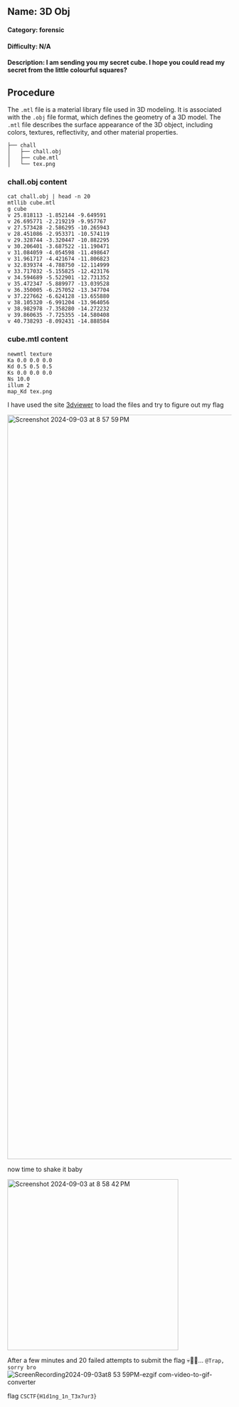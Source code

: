 ## Name: 3D Obj
#### Category: forensic
#### Difficulty: N/A
#### Description: I am sending you my secret cube. I hope you could read my secret from the little colourful squares?

## Procedure
The ```.mtl``` file is a material library file used in 3D modeling. It is associated with the ```.obj``` file format, which defines the geometry of a 3D model. The ```.mtl``` file describes the surface appearance of the 3D object, including colors, textures, reflectivity, and other material properties.

```
├── chall
│   ├── chall.obj
│   ├── cube.mtl
│   └── tex.png
```


### chall.obj content
```
cat chall.obj | head -n 20
mtllib cube.mtl
g cube
v 25.818113 -1.852144 -9.649591
v 26.695771 -2.219219 -9.957767
v 27.573428 -2.586295 -10.265943
v 28.451086 -2.953371 -10.574119
v 29.328744 -3.320447 -10.882295
v 30.206401 -3.687522 -11.190471
v 31.084059 -4.054598 -11.498647
v 31.961717 -4.421674 -11.806823
v 32.839374 -4.788750 -12.114999
v 33.717032 -5.155825 -12.423176
v 34.594689 -5.522901 -12.731352
v 35.472347 -5.889977 -13.039528
v 36.350005 -6.257052 -13.347704
v 37.227662 -6.624128 -13.655880
v 38.105320 -6.991204 -13.964056
v 38.982978 -7.358280 -14.272232
v 39.860635 -7.725355 -14.580408
v 40.738293 -8.092431 -14.888584
```

### cube.mtl content
```
newmtl texture
Ka 0.0 0.0 0.0
Kd 0.5 0.5 0.5
Ks 0.0 0.0 0.0
Ns 10.0
illum 2
map_Kd tex.png
```

I have used the site [3dviewer](https://3dviewer.net) to load the files and try to figure out my flag

<img width="1672" alt="Screenshot 2024-09-03 at 8 57 59 PM" src="https://github.com/user-attachments/assets/e0d7e868-d477-456b-b79b-57c1a23ec20e">

now time to shake it baby

<img width="384" alt="Screenshot 2024-09-03 at 8 58 42 PM" src="https://github.com/user-attachments/assets/6e763cf2-04a7-48b8-87a1-43859bea3e0d">
<br>

After a few minutes and 20 failed attempts to submit the flag 💀🫠😂... ```@Trap, sorry bro``` 
![ScreenRecording2024-09-03at8 53 59PM-ezgif com-video-to-gif-converter](https://github.com/user-attachments/assets/b89255ad-2b75-4a9d-a684-843ab34da8eb)


flag ```CSCTF{H1d1ng_1n_T3x7ur3}```

